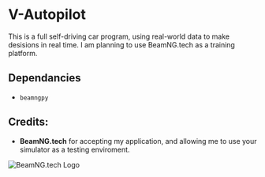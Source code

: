 # V-Autopilot

This is a full self-driving car program, using real-world data to make desisions in real time.
I am planning to use BeamNG.tech as a training platform.

## Dependancies

* `beamngpy`

## Credits:

* **BeamNG.tech** for accepting my application, and allowing me to use your simulator as a testing enviroment.

![BeamNG.tech Logo](https://encrypted-tbn0.gstatic.com/images?q=tbn:ANd9GcTaAoNSUnYZvwugdQdLNWk5BdWcEPRRCDp4nQ&s)
